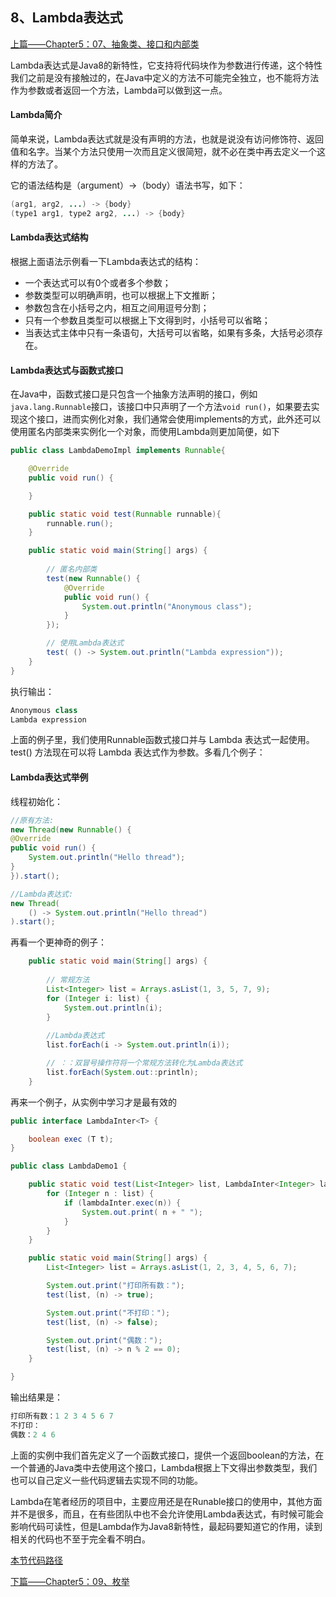 ## 8、Lambda表达式

[上篇——Chapter5：07、抽象类、接口和内部类](07、抽象类、接口和内部类.md)

Lambda表达式是Java8的新特性，它支持将代码块作为参数进行传递，这个特性我们之前是没有接触过的，在Java中定义的方法不可能完全独立，也不能将方法作为参数或者返回一个方法，Lambda可以做到这一点。

#### Lambda简介

简单来说，Lambda表达式就是没有声明的方法，也就是说没有访问修饰符、返回值和名字。当某个方法只使用一次而且定义很简短，就不必在类中再去定义一个这样的方法了。

它的语法结构是（argument）->（body）语法书写，如下：

```java
(arg1, arg2, ...) -> {body}
(type1 arg1, type2 arg2, ...) -> {body}
```

#### Lambda表达式结构

根据上面语法示例看一下Lambda表达式的结构：

- 一个表达式可以有0个或者多个参数；
- 参数类型可以明确声明，也可以根据上下文推断；
- 参数包含在小括号之内，相互之间用逗号分割；
- 只有一个参数且类型可以根据上下文得到时，小括号可以省略；
- 当表达式主体中只有一条语句，大括号可以省略，如果有多条，大括号必须存在。

#### Lambda表达式与函数式接口

在Java中，函数式接口是只包含一个抽象方法声明的接口，例如```java.lang.Runnable```接口，该接口中只声明了一个方法```void run()```，如果要去实现这个接口，进而实例化对象，我们通常会使用implements的方式，此外还可以使用匿名内部类来实例化一个对象，而使用Lambda则更加简便，如下

```java
public class LambdaDemoImpl implements Runnable{

    @Override
    public void run() {

    }

    public static void test(Runnable runnable){
        runnable.run();
    }

    public static void main(String[] args) {
        
        // 匿名内部类
        test(new Runnable() {
            @Override
            public void run() {
                System.out.println("Anonymous class");
            }
        });

		// 使用Lambda表达式
        test( () -> System.out.println("Lambda expression"));
    }
}
```

执行输出：

```java
Anonymous class
Lambda expression
```

上面的例子里，我们使用Runnable函数式接口并与 Lambda 表达式一起使用。test() 方法现在可以将 Lambda 表达式作为参数。多看几个例子：

#### Lambda表达式举例

线程初始化：

```java
//原有方法:
new Thread(new Runnable() {
@Override
public void run() {
    System.out.println("Hello thread");
}
}).start();

//Lambda表达式:
new Thread(
	() -> System.out.println("Hello thread")
).start();
```

再看一个更神奇的例子：

```java
    public static void main(String[] args) {
        
        // 常规方法
        List<Integer> list = Arrays.asList(1, 3, 5, 7, 9);
        for (Integer i: list) {
            System.out.println(i);
        }
		
        //Lambda表达式
        list.forEach(i -> System.out.println(i));

        // ：：双冒号操作符将一个常规方法转化为Lambda表达式
        list.forEach(System.out::println);
    }
```

再来一个例子，从实例中学习才是最有效的

```java
public interface LambdaInter<T> {

    boolean exec (T t);
}
```

```java
public class LambdaDemo1 {

    public static void test(List<Integer> list, LambdaInter<Integer> lambdaInter) {
        for (Integer n : list) {
            if (lambdaInter.exec(n)) {
                System.out.print( n + " ");
            }
        }
    }

    public static void main(String[] args) {
        List<Integer> list = Arrays.asList(1, 2, 3, 4, 5, 6, 7);

        System.out.print("打印所有数：");
        test(list, (n) -> true);

        System.out.print("不打印：");
        test(list, (n) -> false);

        System.out.print("偶数：");
        test(list, (n) -> n % 2 == 0);
    }

}
```

输出结果是：

```java
打印所有数：1 2 3 4 5 6 7 
不打印：
偶数：2 4 6 
```

上面的实例中我们首先定义了一个函数式接口，提供一个返回boolean的方法，在一个普通的Java类中去使用这个接口，Lambda根据上下文得出参数类型，我们也可以自己定义一些代码逻辑去实现不同的功能。

Lambda在笔者经历的项目中，主要应用还是在Runable接口的使用中，其他方面并不是很多，而且，在有些团队中也不会允许使用Lambda表达式，有时候可能会影响代码可读性，但是Lambda作为Java8新特性，最起码要知道它的作用，读到相关的代码也不至于完全看不明白。

[本节代码路径](https://github.com/wmhou/java_blog/tree/master/JavaSE/JavaCode/src/com/wmhou/chapter5/lambdademo)

[下篇——Chapter5：09、枚举](09、枚举.md)



